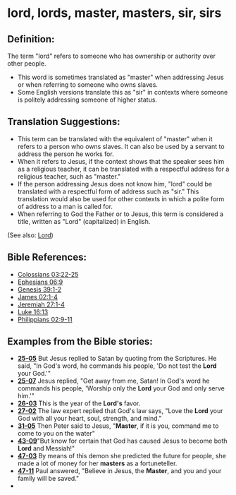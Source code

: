 # lord, lords, master, masters, sir, sirs #

## Definition: ##

The term "lord" refers to someone who has ownership or authority over other people.

* This word is sometimes translated as "master" when addressing Jesus or when referring to someone who owns slaves.
* Some English versions translate this as "sir" in contexts where someone is politely addressing someone of higher status.

## Translation Suggestions: ##

* This term can be translated with the equivalent of "master" when it refers to a person who owns slaves. It can also be used by a servant to address the person he works for.
* When it refers to Jesus, if the context shows that the speaker sees him as a religious teacher, it can be translated with a respectful address for a religious teacher, such as "master." 
* If the person addressing Jesus does not know him, "lord" could be translated with a respectful form of address such as "sir." This translation would also be used for other contexts in which a polite form of address to a man is called for.
* When referring to God the Father or to Jesus, this term is considered a title, written as "Lord" (capitalized) in English.

(See also: [Lord](../kt/lordgod.md))

## Bible References: ##

* [Colossians 03:22-25](https://door43.org/en/bible/notes/col/03/22)
* [Ephesians 06:9](https://door43.org/en/bible/notes/eph/06/09)
* [Genesis 39:1-2](https://door43.org/en/bible/notes/gen/39/01)
* [James 02:1-4](https://door43.org/en/bible/notes/jas/02/01)
* [Jeremiah 27:1-4](https://door43.org/en/bible/notes/jer/27/01)
* [Luke 16:13](https://door43.org/en/bible/notes/luk/16/13)
* [Philippians 02:9-11](https://door43.org/en/bible/notes/php/02/09)

## Examples from the Bible stories: ##

* __[25-05](https://door43.org/en/obs/notes/frames/25-05)__ But Jesus replied to Satan by quoting from the Scriptures. He said, "In God's word, he commands his people, 'Do not test the __Lord__  your God.'"
* __[25-07](https://door43.org/en/obs/notes/frames/25-07)__ Jesus replied, "Get away from me, Satan! In God's word he commands his people, 'Worship only the __Lord__  your God and only serve him.'"
* __[26-03](https://door43.org/en/obs/notes/frames/26-03)__ This is the year of the __Lord's__  favor.
* __[27-02](https://door43.org/en/obs/notes/frames/27-02)__ The law expert replied that God's law says, "Love the __Lord__  your God with all your heart, soul, strength, and mind."
* __[31-05](https://door43.org/en/obs/notes/frames/31-05)__ Then Peter said to Jesus, "__Master__, if it is you, command me to come to you on the water"
* __[43-09](https://door43.org/en/obs/notes/frames/43-09)__"But know for certain that God has caused Jesus to become both __Lord__  and Messiah!"
* __[47-03](https://door43.org/en/obs/notes/frames/47-03)__ By means of this demon she predicted the future for people, she made a lot of money for her __masters__  as a fortuneteller.
* __[47-11](https://door43.org/en/obs/notes/frames/47-11)__ Paul answered, "Believe in Jesus, the __Master__, and you and your family will be saved."
*


